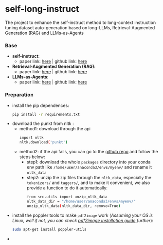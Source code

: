 # self-long-instruct
The project to enhance the self-instruct method to long-context instruction tuning dataset auto-generation based on long-LLMs, Retrieval-Augmented Generation (RAG) and LLMs-as-Agents


### Base

* **self-instruct**: 
  * paper link: [here](https://arxiv.org/abs/2212.10560) | github link: [here](https://github.com/yizhongw/self-instruct)
* **Retrieval-Augmented Generation (RAG)**: 
  * paper link: [here](https://proceedings.neurips.cc/paper/2020/file/6b493230205f780e1bc26945df7481e5-Paper.pdf) | github link: [here](https://github.com/langchain-ai/langchain)
* **LLMs-as-Agents**:
  * paper link: [here](https://arxiv.org/abs/2308.08155) | github link: [here](https://github.com/microsoft/autogen)



### Preparation

* install the pip dependences:
    ```sh
    pip install -r requirements.txt
    ```
* download the punkt from nltk :
  * method1: download through the api
    ```sh
    import nltk
    nltk.download('punkt')
    ```
  * method2: if the api fails, you can go to the [github repo](https://github.com/nltk/nltk_data) and follow the steps below:
    * step1: download the whole `packages` directory into your conda env path like `/home/user/anaconda3/envs/myenv/` and rename it `nltk_data`
    * step2: unzip the zip files through the `nltk_data`, especially the `tokenizers/` and `taggers/`, and to make it convenient, we also provide a function to do it automatically:
      ```sh
      from src.utils import unzip_nltk_data
      nltk_data_dir = "/home/user/anaconda3/envs/myenv/"
      unzip_nltk_data(nltk_data_dir, remove=True) 
      ```
* install the poppler tools to make `pdf2image` work (*Assuming your OS is Linux, well if not, you can check [pdf2image installation guide](https://pdf2image.readthedocs.io/en/latest/installation.html) further*):
    ```sh
    sudo apt-get install poppler-utils
    ```
* 